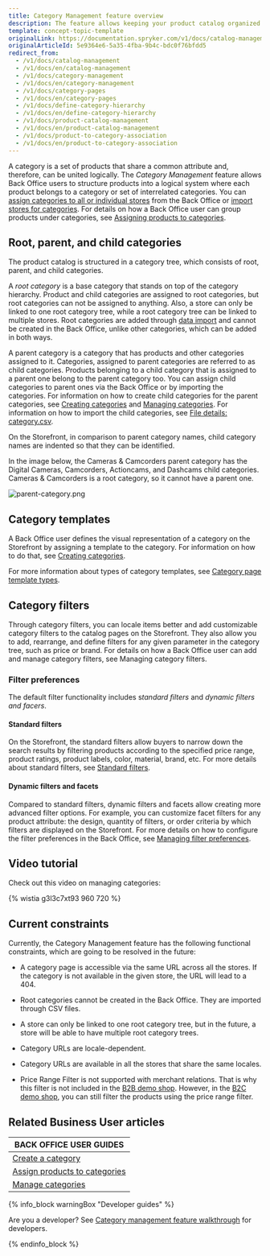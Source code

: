 ```yaml
---
title: Category Management feature overview
description: The feature allows keeping your product catalog organized and comprehensible for the customers who can easily navigate the storefront and search products quicker
template: concept-topic-template
originalLink: https://documentation.spryker.com/v1/docs/catalog-management
originalArticleId: 5e9364e6-5a35-4fba-9b4c-bdc0f76bfdd5
redirect_from:
  - /v1/docs/catalog-management
  - /v1/docs/en/catalog-management
  - /v1/docs/category-management
  - /v1/docs/en/category-management
  - /v1/docs/category-pages
  - /v1/docs/en/category-pages
  - /v1/docs/define-category-hierarchy
  - /v1/docs/en/define-category-hierarchy
  - /v1/docs/product-catalog-management
  - /v1/docs/en/product-catalog-management
  - /v1/docs/product-to-category-association
  - /v1/docs/en/product-to-category-association
---
```


A category is a set of products that share a common attribute and, therefore, can be united logically. The *Category Management* feature allows Back Office users to structure products into a logical system where each product belongs to a category or set of interrelated categories. You can [assign categories to all or individual stores](/docs/scos/user/user-guides/{{page.version}}/back-office-user-guide/catalog/category/assigning-products-to-categories.html) from the Back Office or [import stores for categories](). For details on how a Back Office user can group products under categories, see [Assigning products to categories](/docs/scos/user/user-guides/{{page.version}}/back-office-user-guide/catalog/category/assigning-products-to-categories.html).

## Root, parent, and child categories

The product catalog is structured in a category tree, which consists of root, parent, and child categories.

A *root category* is a base category that stands on top of the category hierarchy. Product and child categories are assigned to root categories, but root categories can not be assigned to anything. Also, a store can only be linked to one root category tree, while a root category tree can be linked to multiple stores. Root categories are added through [data import](/docs/scos/dev/data-import/{{page.version}}/data-import-categories/catalog-setup/categories/file-details-category.csv.html) and cannot be created in the Back Office, unlike other categories, which can be added in both ways.

A parent category is a category that has products and other categories assigned to it. Categories, assigned to parent categories are referred to as child categories. Products belonging to a child category that is assigned to a parent one belong to the parent category too. You can assign child categories to parent ones via the Back Office or by importing the categories. For information on how to create child categories for the parent categories, see [Creating categories](/docs/scos/user/user-guides/{{page.version}}/back-office-user-guide/catalog/category/assigning-products-to-categories.html) and [Managing categories](/docs/scos/user/user-guides/{{page.version}}/back-office-user-guide/catalog/category/creating-categories.html). For information on how to import the child categories, see [File details: category.csv](/docs/scos/dev/data-import/{{page.version}}/data-import-categories/catalog-setup/categories/file-details-category.csv.html).

On the Storefront, in comparison to parent category names, child category names are indented so that they can be identified.

In the image below, the Cameras & Camcorders parent category has the Digital Cameras, Camcorders, Actioncams, and Dashcams child categories. Cameras & Camcorders is a root category, so it cannot have a parent one.

![parent-category.png](https://spryker.s3.eu-central-1.amazonaws.com/docs/Features/Catalog+Management/Category+Management/Category+Management+Feature+Overview/parent-category.png)


## Category templates

A Back Office user defines the visual representation of a category on the Storefront by assigning a template to the category. For information on how to do that, see [Creating categories](/docs/scos/user/user-guides/{{page.version}}/back-office-user-guide/catalog/category/creating-categories.html).

For more information about types of category templates, see [Category page template types](/docs/scos/user/user-guides/{{page.version}}/back-office-user-guide/catalog/category/creating-categories.html#category-page-template-types).

## Category filters

Through category filters, you can locale items better and add customizable category filters to the catalog pages on the Storefront. They also allow you to add, rearrange, and define filters for any given parameter in the category tree, such as price or brand. For details on how a Back Office user can add and manage category filters, see Managing category filters.

### Filter preferences

The default filter functionality includes s*tandard filters* and *dynamic filters and facers*.

#### Standard filters

On the Storefront, the standard filters allow buyers to narrow down the search results by filtering products according to the specified price range, product ratings, product labels, color, material, brand, etc. For more details about standard filters, see [Standard filters](/docs/scos/user/features/{{page.version}}/search-feature-overview/standard-filters-overview.html).

#### Dynamic filters and facets

Compared to standard filters, dynamic filters and facets allow creating more advanced filter options. For example, you can customize facet filters for any product attribute: the design, quantity of filters, or order criteria by which filters are displayed on the Storefront. For more details on how to configure the filter preferences in the Back Office, see [Managing filter preferences](/docs/scos/user/user-guides/{{page.version}}/back-office-user-guide/merchandising/search-and-filters/managing-filter-preferences.html).

## Video tutorial
Check out this video on managing categories:

{% wistia g3l3c7xt93 960 720 %}

## Current constraints

Currently, the Category Management feature has the following functional constraints, which are going to be resolved in the future:

* A category page is accessible via the same URL across all the stores. If the category is not available in the given store, the URL will lead to a 404.
* Root categories cannot be created in the Back Office. They are imported through CSV files.

* A store can only be linked to one root category tree, but in the future, a store will be able to have multiple root category trees.
* Category URLs are locale-dependent.
* Category URLs are available in all the stores that share the same locales.
* Price Range Filter is not supported with merchant relations. That is why this filter is not included in the [B2B demo shop](/docs/scos/user/intro-to-spryker/b2b-suite.html). However, in the [B2C demo shop](/docs/scos/user/intro-to-spryker/b2c-suite.html), you can still filter the products using the price range filter.

## Related Business User articles

|BACK OFFICE USER GUIDES|
|---|
| [Create a category](/docs/scos/user/user-guides/{{page.version}}/back-office-user-guide/catalog/category/creating-categories.html) |
| [Assign products to categories](/docs/scos/user/user-guides/{{page.version}}/back-office-user-guide/catalog/category/assigning-products-to-categories.html) |
| [Manage categories](/docs/scos/user/user-guides/{{page.version}}/back-office-user-guide/catalog/category/managing-categories.html) |

{% info_block warningBox "Developer guides" %}

Are you a developer? See [Category management feature walkthrough](/docs/scos/dev/feature-walkthroughs/{{page.version}}/category-management-feature-walkthrough.html) for developers.

{% endinfo_block %}
